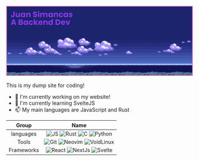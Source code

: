 [![MasterHead](./banner.png)](https://www.github.com/SrLebel)

This is my dump site for coding!
- 🔭 I'm currently working on my website!
- 🌱 I'm currently learning SvelteJS
- 📫 My main languages are JavaScript and Rust

| Group | Name |
| :---: | :---: |
| languages | ![JS](https://img.shields.io/badge/JavaScript-F7DF1E?style=for-the-badge&logo=JavaScript&logoColor=white) ![Rust](https://img.shields.io/badge/Rust-000000?style=for-the-badge&logo=rust&logoColor=white) ![C](https://img.shields.io/badge/C-00599C?style=for-the-badge&logo=c&logoColor=white) ![Python](https://img.shields.io/badge/Python-14354C?style=for-the-badge&logo=python&logoColor=white) |
| Tools | ![Git](https://img.shields.io/badge/GIT-E44C30?style=for-the-badge&logo=git&logoColor=white) ![Neovim](https://img.shields.io/badge/NeoVim-%2357A143.svg?&style=for-the-badge&logo=neovim&logoColor=white) ![VoidLinux](https://img.shields.io/badge/Linux-FCC624?style=for-the-badge&logo=linux&logoColor=black)    | 
| Frameworks | ![React](https://img.shields.io/badge/React-20232A?style=for-the-badge&logo=react&logoColor=61DAFB) ![NextJs](https://img.shields.io/badge/Next.js-000?logo=nextdotjs&logoColor=fff&style=for-the-badge) ![Svelte](https://img.shields.io/badge/Svelte-4A4A55?style=for-the-badge&logo=svelte&logoColor=FF3E00) |

